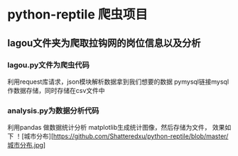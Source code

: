 # python-reptile 爬虫项目
## lagou文件夹为爬取拉钩网的岗位信息以及分析
### lagou.py文件为爬虫代码
利用request库请求，json模块解析数据拿到我们想要的数据
pymysql链接mysql作数据存储，同时存储在csv文件中
### analysis.py为数据分析代码
利用pandas 做数据统计分析
matplotlib生成统计图像，然后存储为文件，
效果如下
！[城市分布][https://github.com/Shatteredxu/python-reptile/blob/master/城市分布.jpg]
